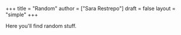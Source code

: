 +++
title = "Random"
author = ["Sara Restrepo"]
draft = false
layout = "simple"
+++

Here you'll find random stuff. 
